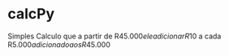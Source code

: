 # calcPy
Simples Calculo que a partir de R$45.000 ele adicionar R$10 a cada R$5.000 adicionado aos R$45.000
